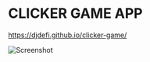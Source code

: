 # CLICKER GAME APP

https://djdefi.github.io/clicker-game/

![Screenshot](https://user-images.githubusercontent.com/3662109/231652600-5a771cb1-5ca5-4560-bc1d-d8c09af53604.png)
